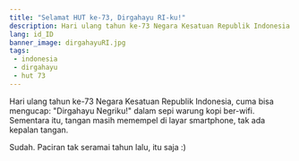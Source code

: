 ```yaml
---
title: "Selamat HUT ke-73, Dirgahayu RI-ku!"
description: Hari ulang tahun ke-73 Negara Kesatuan Republik Indonesia
lang: id_ID
banner_image: dirgahayuRI.jpg
tags:
 - indonesia
 - dirgahayu
 - hut 73
---
```

Hari ulang tahun ke-73 Negara Kesatuan Republik Indonesia, cuma bisa mengucap: "Dirgahayu Negriku!" dalam sepi warung kopi ber-wifi. Sementara itu, tangan masih memempel di layar smartphone, tak ada kepalan tangan.

Sudah. Paciran tak seramai tahun lalu, itu saja :)
